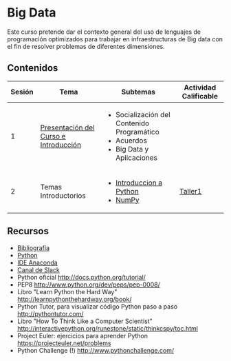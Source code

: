 # Big Data

Este curso pretende dar el contexto general del uso de lenguajes de programación optimizados para trabajar en infraestructuras de Big data con el fin de resolver problemas de diferentes dimensiones.

## Contenidos 

| Sesión | Tema          | Subtemas    |Actividad Calificable
|--------|---------------|-------------|----------------------
| 1      | [Presentación del Curso e Introducción](https://github.com/camiloyatet/USA_BIg_Data/blob/master/Sesion1/Introduccion%20BigData.pdf) | <ul><li> Socialización del Contenido Programático </li><li> Acuerdos </li> <li> Big Data y Aplicaciones </li></ul> ||
| 2| Temas Introductorios | <ul><li> [Introduccion a Python](https://github.com/camiloyatet/USA_BIg_Data/blob/master/Sesion2/IntroduccionPython.ipynb) </li><li> [NumPy](https://github.com/camiloyatet/USA_BIg_Data/blob/master/Sesion2/IntroduccionNumpy.ipynb) </li></ul> |[Taller1](https://github.com/camiloyatet/USA_BIg_Data/blob/master/Sesion2/Taller1.ipynb)|

## Recursos
* [Bibliografía](https://github.com/camiloyatet/USA_BIg_Data/tree/master/Bibliografia)
* [Python](https://www.python.org/downloads/)
* [IDE Anaconda ](https://www.anaconda.com/products/individual)
* [Canal de Slack](https://join.slack.com/t/usabigdata/shared_invite/zt-gatv30lf-JhRppe6XhPkNliig5aJrog)
* Python oficial http://docs.python.org/tutorial/
* PEP8 http://www.python.org/dev/peps/pep-0008/‎
* Libro "Learn Python the Hard Way" http://learnpythonthehardway.org/book/
* Python Tutor, para visualizar código Python paso a paso http://pythontutor.com/
* Libro "How To Think Like a Computer Scientist" http://interactivepython.org/runestone/static/thinkcspy/toc.html
* Project Euler: ejercicios para aprender Python https://projecteuler.net/problems
* Python Challenge (!) http://www.pythonchallenge.com/
